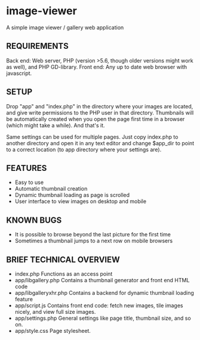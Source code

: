 # image-viewer
A simple image viewer / gallery web application

## REQUIREMENTS
Back end: Web server, PHP (version >5.6, though older versions might work as well), and PHP GD-library.
Front end: Any up to date web browser with javascript.

## SETUP
Drop "app" and "index.php" in the directory where your images are located, and give write permissions to the PHP user in that directory. Thumbnails will be automatically created when you open the page first time in a browser (which might take a while). And that's it.

Same settings can be used for multiple pages. Just copy index.php to another directory and open it in any text editor and change $app_dir to point to a correct location (to app directory where your settings are).

## FEATURES
 * Easy to use
 * Automatic thumbnail creation
 * Dynamic thumbnail loading as page is scrolled
 * User interface to view images on desktop and mobile

## KNOWN BUGS
 * It is possible to browse beyond the last picture for the first time
 * Sometimes a thumbnail jumps to a next row on mobile browsers

## BRIEF TECHNICAL OVERVIEW
 * index.php             Functions as an access point
 * app/libgallery.php    Contains a thumbnail generator and front end HTML code
 * app/libgalleryxhr.php Contains a backend for dynamic thumbnail loading feature
 * app/script.js         Contains front end code: fetch new images, tile images nicely, and view full size images.
 * app/settings.php      General settings like page title, thumbnail size, and so on.
 * app/style.css         Page stylesheet.

